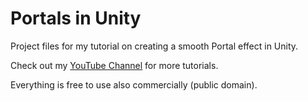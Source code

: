 # Portals in Unity
Project files for my tutorial on creating a smooth Portal effect in Unity.

Check out my [YouTube Channel](http://youtube.com/brackeys) for more tutorials.

Everything is free to use also commercially (public domain).